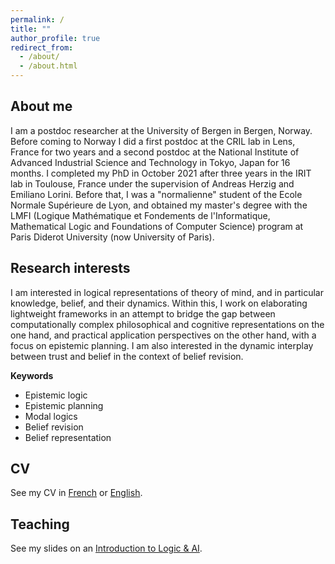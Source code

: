 ```yaml
---
permalink: /
title: ""
author_profile: true
redirect_from: 
  - /about/
  - /about.html
---
```


## About me
I am a postdoc researcher at the University of Bergen in Bergen, Norway. Before coming to Norway I did a first postdoc at the CRIL lab in Lens, France for two years and a second postdoc at the National Institute of Advanced Industrial Science and Technology in Tokyo, Japan for 16 months. I completed my PhD in October 2021 after three years in the IRIT lab in Toulouse, France under the supervision of Andreas Herzig and Emiliano Lorini. Before that, I was a "normalienne" student of the Ecole Normale Supérieure de Lyon, and obtained my master's degree with the LMFI (Logique Mathématique et Fondements de l'Informatique, Mathematical Logic and Foundations of Computer Science) program at Paris Diderot University (now University of Paris).

## Research interests

I am interested in logical representations of theory of mind, and in particular knowledge, belief, and their dynamics. Within this, I work on elaborating lightweight frameworks in an attempt to bridge the gap between computationally complex philosophical and cognitive representations on the one hand, and practical application perspectives on the other hand, with a focus on epistemic planning. I am also interested in the dynamic interplay between trust and belief in the context of belief revision.

<!---
...
--->

**Keywords**

* Epistemic logic
* Epistemic planning
* Modal logics
* Belief revision
* Belief representation


## CV

See my CV in [French](https://eperrotin.github.io/files/CVfr.pdf) or [English](https://eperrotin.github.io/files/CVen.pdf).

## Teaching

See my slides on an [Introduction to Logic & AI](https://eperrotin.github.io/files/logic-AI-handout.pdf).

<!---
## My papers, grouped by theme

**EL-O**

On the lightweight epistemic logic EL-O, see [the original _Artificial Intelligence_ paper](https://hal.science/hal-03147798v1/file/aij19_round3_v11.pdf) laying the basics of the logic and of epistemic planning with EL-O, stating in particular that EL-O planning can be polynomially translated into classical planning. For further developments, see [this KR 2020 paper](https://hal.science/hal-03015803/document) on parallel planning in EL-O, [this KR 2021](https://ut3-toulouseinp.hal.science/hal-03450078/document) paper for an extension to "knowing what", and [this paper](https://link.springer.com/chapter/10.1007/978-3-031-56595-3_11) on integrating the induction principle in EL-O.
Coming soon in AAAI 2025: _A Logical Analysis of Hanabi_, in which I extend EL-O common knowledge to any groups of agents, use that to give a complete formalization of the evolution of knowledge in the card game Hanabi, and finally give a small, finite fragment of that logic that is enough to fully capture the game.

**Other lightweight modal logics**

In [this IJCAI 2022 paper](https://hal.science/hal-03873341/document) and [this follow-up paper](https://link.springer.com/chapter/10.1007/978-3-031-44490-6_14) we propose a lightweight stit logic. In [this preliminary paper](https://hal.science/hal-03011708/document) and [this AAAI 2024 paper](https://ojs.aaai.org/index.php/AAAI/article/view/28919) we propose a lightweight epistemic-doxastic logic based on the non-standard operators of "true belief about" and "mere belief about".

**LDA**

The Logic of Doxastic Attitudes is a framework developed by Emiliano Lorini as a hybrid between semantic and syntactic representations of knowledge and beliefs, based on the concept of belief bases as well as the notions of explicit and implicit beliefs. As for my work on this, see [this ECAI 2020 paper](https://hal.science/hal-03008589v1/file/1266_paper.pdf) on capturing distributed belief in the framework and [this KR 2022 paper](https://hal.science/hal-03873252v1/file/kr2022-0024-lorini-et-al.pdf) on situating the private belief base updates of LDA w.r.t. standard DEL actions. Coming soon in AAAI 2025: _A Computationally Grounded Framework for Cognitive Attitudes_, in which we show how to capture notions such as attraction, repulsion and motivation in the framework; see the extended version [here](https://arxiv.org/pdf/2412.14073?).

**Belief Revision**

For my work in CRIL, see [this JELIA 2023 paper](https://hal.science/hal-04494547/document) and [the follow-up PRIMA 2024 paper](https://link.springer.com/chapter/10.1007/978-3-031-77367-9_14) on belief reconfiguration, where we study how to evaluate reliability of sources of information and how to take that reliability into account in interated belief revision. For earlier works, [this LORI 2019 paper](https://link.springer.com/chapter/10.1007/978-3-662-60292-8_15) and [this paper published in the Logic Journal of the IGPL](https://www.researchgate.net/profile/Fernando-Velazquez-Quesada/publication/353333636_A_semantic_approach_to_non-prioritized_belief_revision/links/60f565affb568a7098bda914/A-semantic-approach-to-non-prioritized-belief-revision.pdf) explore different aspects of the interplay between trust and belief revision. Finally, in this [PRICAI 2024 paper](https://link.springer.com/chapter/10.1007/978-981-96-0128-8_23) we propose a formal definition of what it means for one belief revision operator to be more change-reluctant than another.

**Miscellaneous**

In [this AiML 2020 paper](http://www.aiml.net/volumes/volume13/Herzig-Perrotin.pdf) we propose an alternative axiomatization of common knowledge, which arguably improves in intuitive clarity over previously existing proposals and can be summed up as: "if it is common knowledge that everybody knows whether φ then it is common knowledge whether φ".
--->
